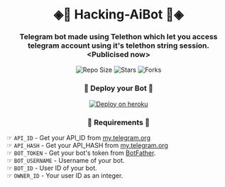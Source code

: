 <h1 align="center"> 
   ◈💠 Hacking-AiBot 💠◈
</h1>
<h3 align="center"> 
Telegram bot made using Telethon which let you access telegram account using it's telethon string session.<br>&lt;Publicised now>
</h3>

<p align="center">
   <img src="https://img.shields.io/github/repo-size/Gladiators-Projects/Hacking-AiBot?style=for-the-badge&logo=appveyor" alt="Repo Size">
   <img src="https://img.shields.io/github/stars/Gladiators-Projects/Hacking-AiBot?style=for-the-badge&logo=appveyor" alt="Stars">
   <img src="https://img.shields.io/github/forks/Gladiators-Projects/Hacking-AiBot?style=for-the-badge&logo=appveyor" alt="Forks">
</p>

<h3 align="center"> 
    🍺 Deploy your Bot 🍺
</h3>

<p align="center">
   <a href="https://heroku.com/deploy?template=https://github.com/Gladiators-Projects/Hacking-AiBot">
      <img src="https://www.herokucdn.com/deploy/button.svg" alt="Deploy on heroku">
   </a>
</p>

<h3 align="center"> 
    📝 Requirements 📝
</h3>

☞ `API_ID` - Get your API_ID from <a href="https://my.telegram.org/">my.telegram.org</a><br>
☞ `API_HASH` - Get your API_HASH from <a href="https://my.telegram.org/">my.telegram.org</a><br>
☞ `BOT_TOKEN` - Get your bot's token from <a href="https://t.me/BotFather">BotFather</a>.<br>
☞ `BOT_USERNAME` - Username of your bot.<br>
☞ `BOT_ID` - User ID of your bot.<br>
☞ `OWNER_ID` - Your user ID as an integer.<br>
